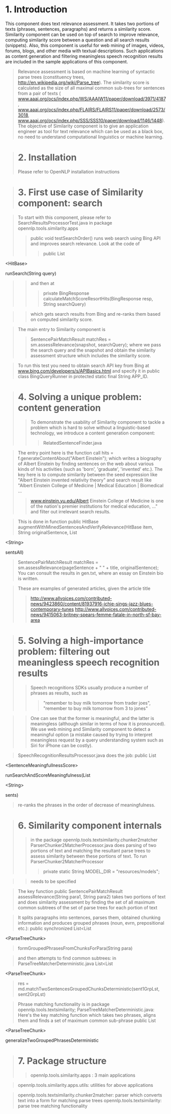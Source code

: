 # 1. Introduction #
This component does text relevance assessment. It takes two portions of texts (phrases, sentences, paragraphs) and returns a similarity score.
Similarity component can be used on top of search to improve relevance, computing similarity score between a question and all search results (snippets).
Also, this component is useful for web mining of images, videos, forums, blogs, and other media with textual descriptions. Such applications as content generation
and filtering meaningless speech recognition results are included in the sample applications of this component.
> Relevance assessment is based on machine learning of syntactic parse trees (constituency trees, http://en.wikipedia.org/wiki/Parse_tree).
The similarity score is calculated as the size of all maximal common sub-trees for sentences from a pair of texts (
www.aaai.org/ocs/index.php/WS/AAAIW11/paper/download/3971/4187, www.aaai.org/ocs/index.php/FLAIRS/FLAIRS11/paper/download/2573/3018,
www.aaai.org/ocs/index.php/SSS/SSS10/paper/download/1146/1448).
> The objective of Similarity component is to give an application engineer as tool for text relevance which can be used as a black box, no need to understand
> computational linguistics or machine learning.

> # 2. Installation #
> Please refer to OpenNLP installation instructions

> # 3. First use case of Similarity component: search #

> To start with this component, please refer to SearchResultsProcessorTest.java in package opennlp.tools.similarity.apps
> > public void testSearchOrder() runs web search using Bing API and improves search relevance.
> > Look at the code of
> > > public List

&lt;HitBase&gt;

 runSearch(String query)

> > and then at
> > > private	BingResponse calculateMatchScoreResortHits(BingResponse resp, String searchQuery)

> > which gets search results from Bing and re-ranks them based on computed similarity score.


> The main entry to Similarity component is
> > SentencePairMatchResult matchRes = sm.assessRelevance(snapshot, searchQuery);
> > where we pass the search query and the snapshot and obtain the similarity assessment structure which includes the similarity score.


> To run this test you need to obtain search API key from Bing at www.bing.com/developers/s/APIBasics.html and specify it in public class BingQueryRunner in
> protected static final String APP\_ID.

> # 4. Solving a unique problem: content generation #
> > To demonstrate the usability of Similarity component to tackle a problem which is hard to solve without a linguistic-based technology,
> > we introduce a content generation component:
> > > RelatedSentenceFinder.java


> The entry point here is the function call
> hits = f.generateContentAbout("Albert Einstein");
> which writes a biography of Albert Einstein by finding sentences on the web about various kinds of his activities (such as 'born', 'graduate', 'invented' etc.).
> The key here is to compute similarity between the seed expression like "Albert Einstein invented relativity theory" and search result like
> "Albert Einstein College of Medicine | Medical Education | Biomedical ...
> > www.einstein.yu.edu/Albert Einstein College of Medicine is one of the nation's premier institutions for medical education, ..."
> > and filter out irrelevant search results.


> This is done in function
> public HitBase augmentWithMinedSentencesAndVerifyRelevance(HitBase item, String originalSentence,
> List

&lt;String&gt;

 sentsAll)

> SentencePairMatchResult matchRes = sm.assessRelevance(pageSentence + " " + title, originalSentence);
> You can consult the results in gen.txt, where an essay on Einstein bio is written.

> These are examples of generated articles, given the article title
> > http://www.allvoices.com/contributed-news/9423860/content/81937916-ichie-sings-jazz-blues-contemporary-tunes
> > http://www.allvoices.com/contributed-news/9415063-britney-spears-femme-fatale-in-north-sf-bay-area


> # 5. Solving a high-importance problem: filtering out meaningless speech recognition results #
> > Speech recognitions SDKs usually produce a number of phrases as results, such as
> > > "remember to buy milk tomorrow from trader joes",
> > > "remember to buy milk tomorrow from 3 to jones"

> > One can see that the former is meaningful, and the latter is meaningless (although similar in terms of how it is pronounced).
> > We use web mining and Similarity component to detect a meaningful option (a mistake caused by trying to interpret meaningless
> > request by a query understanding system such as Siri for iPhone can be costly).


> SpeechRecognitionResultsProcessor.java does the job:
> public List

&lt;SentenceMeaningfullnessScore&gt;

 runSearchAndScoreMeaningfulness(List

&lt;String&gt;

 sents)
> re-ranks the phrases in the order of decrease of meaningfulness.

> # 6. Similarity component internals #
> > in the package   opennlp.tools.textsimilarity.chunker2matcher
> > ParserChunker2MatcherProcessor.java does parsing of two portions of text and matching the resultant parse trees to assess similarity between
> > these portions of text.
> > To run ParserChunker2MatcherProcessor
> > > private static String MODEL\_DIR = "resources/models";

> > needs to be specified


> The key function
> public SentencePairMatchResult assessRelevance(String para1, String para2)
> takes two portions of text and does similarity assessment by finding the set of all maximum common subtrees
> of the set of parse trees for each portion of text

> It splits paragraphs into sentences, parses them, obtained chunking information and produces grouped phrases (noun, evrn, prepositional etc.):
> public synchronized List<List

&lt;ParseTreeChunk&gt;

> formGroupedPhrasesFromChunksForPara(String para)

> and then attempts to find common subtrees:
> in ParseTreeMatcherDeterministic.java
> List<List

&lt;ParseTreeChunk&gt;

> res = md.matchTwoSentencesGroupedChunksDeterministic(sent1GrpLst, sent2GrpLst)

> Phrase matching functionality is in package opennlp.tools.textsimilarity;
> ParseTreeMatcherDeterministic.java:
> Here's the key matching function which takes two phrases, aligns them and finds a set of maximum common sub-phrase
> public List

&lt;ParseTreeChunk&gt;

 generalizeTwoGroupedPhrasesDeterministic

> # 7. Package structure #
> > opennlp.tools.similarity.apps : 3 main applications

> opennlp.tools.similarity.apps.utils: utilities for above applications

> opennlp.tools.textsimilarity.chunker2matcher: parser which converts text into a form for matching parse trees
> opennlp.tools.textsimilarity: parse tree matching functionality